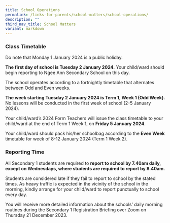 ```yaml
---
title: School Operations
permalink: /links-for-parents/school-matters/school-operations/
description: ""
third_nav_title: School Matters
variant: markdown
---
```

### Class Timetable
Do note that Monday 1 January 2024 is a public holiday. 

**The first day of school is Tuesday 2 January 2024.** Your child/ward should begin reporting to Ngee Ann Secondary School on this day.

The school operates according to a fortnightly timetable that alternates between Odd and Even weeks.

**The week starting Tuesday 2 January 2024 is Term 1, Week 1 (Odd Week).** No lessons will be conducted in the first week of school (2-5 January 2024).

Your child/ward’s 2024 Form Teachers will issue the class timetable to your child/ward at the end of Term 1 Week 1, on **Friday 5 January 2024**. 

Your child/ward should pack his/her schoolbag according to the **Even Week** timetable for week of 8-12 January 2024 (Term 1 Week 2).


### Reporting Time

All Secondary 1 students are required to **report to school by 7.40am daily, except on Wednesdays, where students are required to report by 8.40am.**

Students are considered late if they fail to report to school by the stated times. As heavy traffic is expected in the vicinity of the school in the morning, kindly arrange for your child/ward to report punctually to school every day.

You will receive more detailed information about the schools’ daily morning routines during the Secondary 1 Registration Briefing over Zoom on Thursday 21 December 2023. 
